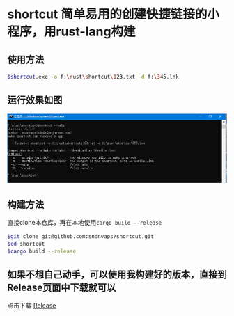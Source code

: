 # shortcut 简单易用的创建快捷链接的小程序，用rust-lang构建

## 使用方法
```bash
$shortcut.exe -o f:\rust\shortcut\123.txt -d f:\345.lnk
```
## 运行效果如图

![pic](./pics/pic1.png)

## 构建方法
直接clone本仓库，再在本地使用`cargo build --release`

```bash
$git clone git@github.com:sndnvaps/shortcut.git
$cd shortcut
$cargo build --release
```
## 如果不想自己动手，可以使用我构建好的版本，直接到Release页面中下载就可以

点击下载 [Release](https://github.com/sndnvaps/shortcut/releases/tag/v0.1.0)